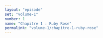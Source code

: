 ```yaml
---
layout: "episode"
set: "volume-1"
number: 1
name: "Chapitre 1 : Ruby Rose"
permalink: "volume-1/chapitre-1-ruby-rose"
---
```

